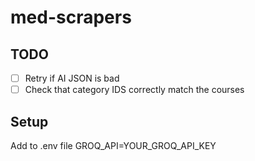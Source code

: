 # med-scrapers

## TODO

- [ ] Retry if AI JSON is bad
- [ ] Check that category IDS correctly match the courses

## Setup

Add to .env file
GROQ_API=YOUR_GROQ_API_KEY
